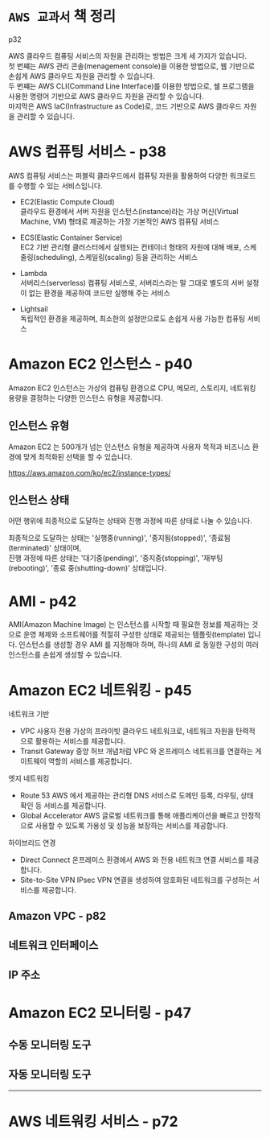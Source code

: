 # `AWS 교과서` 책 정리

p32

AWS 클라우드 컴퓨팅 서비스의 자원을 관리하는 방법은 크게 세 가지가 있습니다.  
첫 번쨰는 AWS 관리 콘솔(menagement console)을 이용한 방법으로, 웹 기반으로 손쉽게 AWS 클라우드 자원을 관리할 수 있습니다.  
두 번쨰는 AWS CLI(Command Line Interface)를 이용한 방법으로, 쉘 프로그램을 사용한 명령어 기반으로 AWS 클라우드 자원을 관리할 수 있습니다.  
마지막은 AWS IaC(Infrastructure as Code)로, 코드 기반으로 AWS 클라우드 자원을 관리할 수 있습니다.

# AWS 컴퓨팅 서비스 - p38

AWS 컴퓨팅 서비스는 퍼블릭 클라우드에서 컴퓨팅 자원을 활용하여 다양한 워크로드를 수행할 수 있는 서비스입니다.

- EC2(Elastic Compute Cloud)  
  클라우드 환경에서 서버 자원을 인스턴스(instance)라는 가상 머신(Virtual Machine, VM) 형태로 제공하는 가장 기본적인 AWS 컴퓨팅 서비스

- ECS(Elastic Container Service)  
  EC2 기반 관리형 클러스터에서 실행되는 컨테이너 형태의 자원에 대해 배포, 스케줄링(scheduling), 스케일링(scaling) 등을 관리하는 서비스

- Lambda  
  서버리스(serverless) 컴퓨팅 서비스로, 서버리스라는 말 그대로 별도의 서버 설정이 없는 환경을 제공하여 코드만 실행해 주는 서비스

- Lightsail  
  독립적인 환경을 제공하며, 최소한의 설정만으로도 손쉽게 사용 가능한 컴퓨팅 서비스

# Amazon EC2 인스턴스 - p40

Amazon EC2 인스턴스는 가상의 컴퓨팅 환경으로 CPU, 메모리, 스토리지, 네트워킹 용량을 결정하는 다양한 인스턴스 유형을 제공합니다.

## 인스턴스 유형

Amazon EC2 는 500개가 넘는 인스턴스 유형을 제공하여 사용자 목적과 비즈니스 환경에 맞게 최적화된 선택을 할 수 있습니다.

https://aws.amazon.com/ko/ec2/instance-types/

## 인스턴스 상태

어떤 행위에 최종적으로 도달하는 상태와 진행 과정에 따른 상태로 나눌 수 있습니다.

최종적으로 도달하는 상태는 '실행중(running)', '중지됨(stopped)', '종료됨(terminated)' 상태이며,  
진행 과정에 따른 상태는 '대기중(pending)', '중지중(stopping)', '재부팅(rebooting)', '종료 중(shutting-down)' 상태입니다.

# AMI - p42

AMI(Amazon Machine Image) 는 인스턴스를 시작할 때 필요한 정보를 제공하는 것으로 운영 체제와 소프트웨어를 적절히 구성한 상태로 제공되는 템플릿(template) 입니다.
인스턴스를 생성할 경우 AMI 를 지정해야 하며, 하나의 AMI 로 동일한 구성의 여러 인스턴스를 손쉽게 생성할 수 있습니다.

# Amazon EC2 네트워킹 - p45

네트워크 기반

- VPC
  사용자 전용 가상의 프라이빗 클라우드 네트워크로, 네트워크 자원을 탄력적으로 활용하는 서비스를 제공합니다.
- Transit Gateway
  중앙 허브 개념처럼 VPC 와 온프레미스 네트워크를 연결하는 게이트웨이 역할의 서비스를 제공합니다.

엣지 네트워킹

- Route 53
  AWS 에서 제공하는 관리형 DNS 서비스로 도메인 등록, 라우팅, 상태 확인 등 서비스를 제공합니다.
- Global Accelerator
  AWS 글로벌 네트워크를 통해 애플리케이션을 빠르고 안정적으로 사용할 수 있도록 가용성 및 성능을 보장하는 서비스를 제공합니다.

하이브리드 연경

- Direct Connect
  온프레미스 환경에서 AWS 와 전용 네트워크 연결 서비스를 제공합니다.
- Site-to-Site VPN
  IPsec VPN 연결을 생성하여 암호화된 네트워크를 구성하는 서비스를 제공합니다.

## Amazon VPC - p82

## 네트워크 인터페이스

## IP 주소

# Amazon EC2 모니터링 - p47

## 수동 모니터링 도구

## 자동 모니터링 도구

---

# AWS 네트워킹 서비스 - p72
